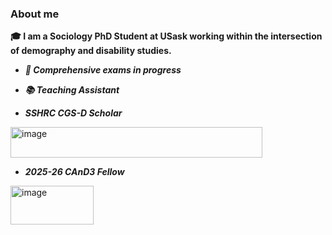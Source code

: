 ### About me
**🎓 I am a Sociology PhD Student at USask working within the intersection of demography and disability studies.**

- ***🚧 Comprehensive exams in progress***

- ***📚 Teaching Assistant***

- ***SSHRC CGS-D Scholar***

<img width="403.3" height="48.6" alt="image" src="https://github.com/user-attachments/assets/a6d19efe-83bc-480c-9d1f-e6085b44f426" /> 

- ***2025-26 CAnD3 Fellow***

<img width="133" height="62.37" alt="image" src="https://github.com/user-attachments/assets/1b78c466-cc13-4733-bc9f-6449482d0e19" />







<!--
**l-houseman/l-houseman** is a ✨ _special_ ✨ repository because its `README.md` (this file) appears on your GitHub profile.

Here are some ideas to get you started:

- 🔭 I’m currently working on ...
- 🌱 I’m currently learning ...
- 👯 I’m looking to collaborate on ...
- 🤔 I’m looking for help with ...
- 💬 Ask me about ...
- 📫 How to reach me: ...
- 😄 Pronouns: ...
- ⚡ Fun fact: ...
-->
